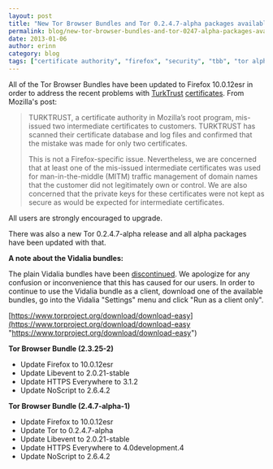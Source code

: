 ```yaml
---
layout: post
title: "New Tor Browser Bundles and Tor 0.2.4.7-alpha packages available"
permalink: blog/new-tor-browser-bundles-and-tor-0247-alpha-packages-available
date: 2013-01-06
author: erinn
category: blog
tags: ["certificate authority", "firefox", "security", "tbb", "tor alpha", "tor browser bundle", "vidalia bundle"]
---
```


All of the Tor Browser Bundles have been updated to Firefox 10.0.12esr in order to address the recent problems with [TurkTrust](https://blog.mozilla.org/security/2013/01/03/revoking-trust-in-two-turktrust-certficates/) [certificates](http://googleonlinesecurity.blogspot.se/2013/01/enhancing-digital-certificate-security.html). From Mozilla's post:

> TURKTRUST, a certificate authority in Mozilla’s root program, mis-issued two intermediate certificates to customers. TURKTRUST has scanned their certificate database and log files and confirmed that the mistake was made for only two certificates.
>
> This is not a Firefox-specific issue. Nevertheless, we are concerned that at least one of the mis-issued intermediate certificates was used for man-in-the-middle (MITM) traffic management of domain names that the customer did not legitimately own or control. We are also concerned that the private keys for these certificates were not kept as secure as would be expected for intermediate certificates.

All users are strongly encouraged to upgrade.

There was also a new Tor 0.2.4.7-alpha release and all alpha packages have been updated with that.

**A note about the Vidalia bundles:**

The plain Vidalia bundles have been [discontinued](https://blog.torproject.org/blog/plain-vidalia-bundles-be-discontinued-dont-panic). We apologize for any confusion or inconvenience that this has caused for our users. In order to continue to use the Vidalia bundle as a client, download one of the available bundles, go into the Vidalia "Settings" menu and click "Run as a client only".

[https://www.torproject.org/download/download-easy](https://www.torproject.org/download/download-easy "https://www.torproject.org/download/download-easy")

**Tor Browser Bundle (2.3.25-2)**

- Update Firefox to 10.0.12esr
- Update Libevent to 2.0.21-stable
- Update HTTPS Everywhere to 3.1.2
- Update NoScript to 2.6.4.2

**Tor Browser Bundle (2.4.7-alpha-1)**

- Update Firefox to 10.0.12esr
- Update Tor to 0.2.4.7-alpha
- Update Libevent to 2.0.21-stable
- Update HTTPS Everywhere to 4.0development.4
- Update NoScript to 2.6.4.2

